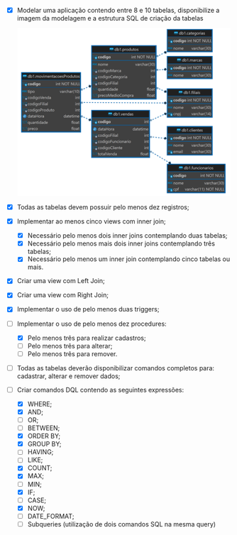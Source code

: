 - [x] Modelar uma aplicação contendo entre 8 e 10 tabelas, disponibilize a imagem da modelagem e a estrutura SQL de criação da tabelas

  ![Modelagem do Banco](./assets/Diagrama.PNG)

- [x] Todas as tabelas devem possuir pelo menos dez registros;

- [x] Implementar ao menos cinco views com inner join;
	- [x] Necessário pelo menos dois inner joins contemplando duas tabelas;
	- [x] Necessário pelo menos mais dois inner joins contemplando três tabelas;
	- [x] Necessário pelo menos um inner join contemplando cinco tabelas ou mais.

- [x] Criar uma view com Left Join;

- [x] Criar uma view com Right Join;

- [x] Implementar o uso de pelo menos duas triggers;

- [ ] Implementar o uso de pelo menos dez procedures:
	- [X] Pelo menos três para realizar cadastros;
	- [ ] Pelo menos três para alterar;
	- [ ] Pelo menos três para remover.

- [ ] Todas as tabelas deverão disponibilizar comandos completos para: cadastrar,
alterar e remover dados;

- [ ] Criar comandos DQL contendo as seguintes expressões:
	- [X] WHERE;
	- [x] AND;
	- [ ] OR;
	- [ ] BETWEEN;
	- [X] ORDER BY;
	- [X] GROUP BY;
	- [ ] HAVING;
	- [ ] LIKE;
	- [X] COUNT;
	- [X] MAX;
	- [ ] MIN;
	- [X] IF;
	- [ ] CASE;
	- [X] NOW;
	- [ ] DATE_FORMAT;
	- [ ] Subqueries (utilização de dois comandos SQL na mesma query)